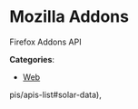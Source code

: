 # Mozilla Addons


Firefox Addons API



**Categories**:

- [Web](https://github.com/apis-list/apis-list#web)



pis/apis-list#solar-data),


